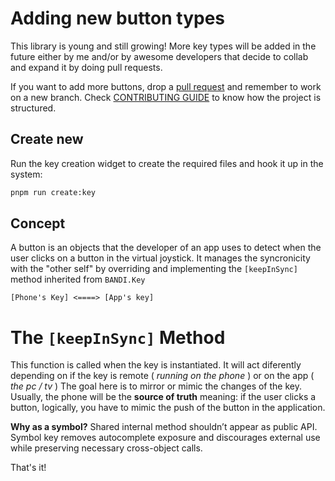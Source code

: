 # Adding new button types
This library is young and still growing! More key types will be added in the future either by me and/or by awesome developers that decide to collab and expand it by doing pull requests.

If you want to add more buttons, drop a [pull request](https://github.com/bandinopla/bandijoystick/pulls) and remember to work on a new branch. Check [CONTRIBUTING GUIDE](https://github.com/bandinopla/bandijoystick/blob/main/CONTRIBUTING.md) to know how the project is structured.

## Create new
Run the key creation widget to create the required files and hook it up in the system:
```bash
pnpm run create:key
```


## Concept
A button is an objects that the developer of an app uses to detect when the user clicks on a button in the virtual joystick. It manages the syncronicity with the "other self" by overriding and implementing the `[keepInSync]` method inherited from `BANDI.Key`

```text
[Phone's Key] <====> [App's key]
```
 

# The `[keepInSync]` Method
This function is called when the key is instantiated. It will act diferently depending on if the key is remote ( *running on the phone* ) or on the app ( *the pc / tv* )
The goal here is to mirror or mimic the changes of the key. Usually, the phone will be the **source of truth** meaning: if the user clicks a button, logically, you have to mimic the push of the button in the application.

**Why as a symbol?** Shared internal method shouldn’t appear as public API. Symbol key removes autocomplete exposure and discourages external use while preserving necessary cross-object calls.
 
 

That's it!


